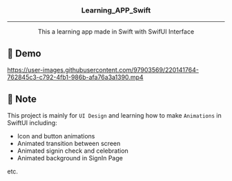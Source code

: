 <h3 align="center">Learning_APP_Swift</h3>

---

<p align="center"> This a learning app made in Swift with SwifUI Interface
    <br> 
</p>

## 🧐 Demo

https://user-images.githubusercontent.com/97903569/220141764-762845c3-c792-4fb1-986b-afa76a3a1390.mp4

## 🏁 Note 
This project is mainly for `UI Design` and  learning how to make `Animations` in SwiftUI including:
- Icon and button animations
- Animated transition between screen
- Animated signin check and celebration
- Animated background in SignIn Page 

etc.
